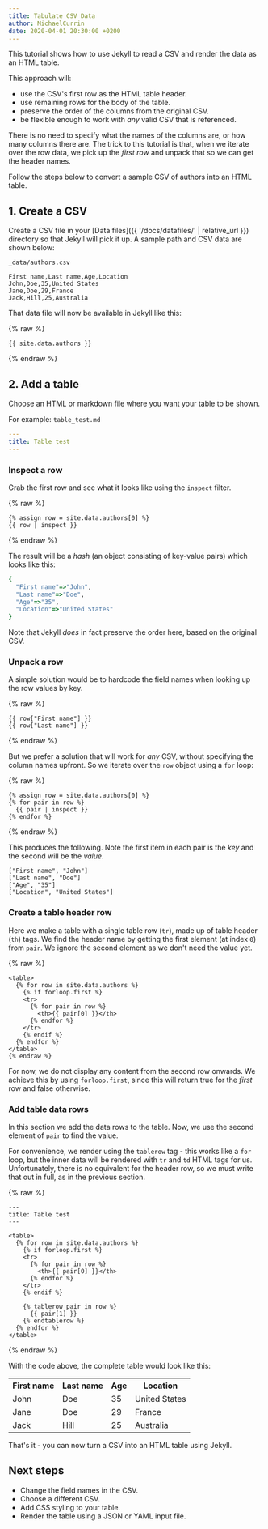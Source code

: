 ```yaml
---
title: Tabulate CSV Data
author: MichaelCurrin
date: 2020-04-01 20:30:00 +0200
---
```


This tutorial shows how to use Jekyll to read a CSV and render the data as an HTML table.

This approach will:

- use the CSV's first row as the HTML table header.
- use remaining rows for the body of the table.
- preserve the order of the columns from the original CSV.
- be flexible enough to work with _any_ valid CSV that is referenced.

There is no need to specify what the names of the columns are, or how many columns there are.
The trick to this tutorial is that, when we iterate over the row data, we pick up the _first row_
and unpack that so we can get the header names.

Follow the steps below to convert a sample CSV of authors into an HTML table.

## 1. Create a CSV

Create a CSV file in your [Data files]({{ '/docs/datafiles/' | relative_url }}) directory so
that Jekyll will pick it up. A sample path and CSV data are shown below:

`_data/authors.csv`

```
First name,Last name,Age,Location
John,Doe,35,United States
Jane,Doe,29,France
Jack,Hill,25,Australia
```

That data file will now be available in Jekyll like this:

{% raw %}
```liquid
{{ site.data.authors }}
```
{% endraw %}

## 2. Add a table

Choose an HTML or markdown file where you want your table to be shown.

For example: `table_test.md`

```yaml
---
title: Table test
---
```

### Inspect a row

Grab the first row and see what it looks like using the `inspect` filter.

{% raw %}
```liquid
{% assign row = site.data.authors[0] %}
{{ row | inspect }}
```
{% endraw %}

The result will be a _hash_ (an object consisting of key-value pairs) which looks like this:

```ruby
{
  "First name"=>"John",
  "Last name"=>"Doe",
  "Age"=>"35",
  "Location"=>"United States"
}
```

Note that Jekyll _does_ in fact preserve the order here, based on the original CSV.

### Unpack a row

A simple solution would be to hardcode the field names when looking up the row values by key.

{% raw %}
```liquid
{{ row["First name"] }}
{{ row["Last name"] }}
```
{% endraw %}

But we prefer a solution that will work for _any_ CSV, without specifying the column names upfront.
So we iterate over the `row` object using a `for` loop:

{% raw %}
```liquid
{% assign row = site.data.authors[0] %}
{% for pair in row %}
  {{ pair | inspect }}
{% endfor %}
```
{% endraw %}

This produces the following. Note the first item in each pair is the _key_ and the second will be
the _value_.

```
["First name", "John"]
["Last name", "Doe"]
["Age", "35"]
["Location", "United States"]
```

### Create a table header row

Here we make a table with a single table row (`tr`), made up of table header (`th`) tags. We find
the header name by getting the first element (at index `0`) from `pair`. We ignore the second
element as we don't need the value yet.

{% raw %}
```liquid
<table>
  {% for row in site.data.authors %}
    {% if forloop.first %}
    <tr>
      {% for pair in row %}
        <th>{{ pair[0] }}</th>
      {% endfor %}
    </tr>
    {% endif %}
  {% endfor %}
</table>
{% endraw %}
```

For now, we do not display any content from the second row onwards. We achieve this by using
`forloop.first`, since this will return true for the _first_ row and false otherwise.

### Add table data rows

In this section we add the data rows to the table. Now, we use the second element of `pair`
to find the value.

For convenience, we render using the `tablerow` tag - this works like a `for` loop, but the inner
data will be rendered with `tr` and `td` HTML tags for us. Unfortunately, there is no equivalent for
the header row, so we must write that out in full, as in the previous section.

{% raw %}
```liquid
---
title: Table test
---

<table>
  {% for row in site.data.authors %}
    {% if forloop.first %}
    <tr>
      {% for pair in row %}
        <th>{{ pair[0] }}</th>
      {% endfor %}
    </tr>
    {% endif %}

    {% tablerow pair in row %}
      {{ pair[1] }}
    {% endtablerow %}
  {% endfor %}
</table>
```
{% endraw %}

With the code above, the complete table would look like this:

<table>
  <tr>
    <th>First name</th>
    <th>Last name</th>
    <th>Age</th>
    <th>Location</th>
  </tr>
  <tr>
    <td>John</td>
    <td>Doe</td>
    <td>35</td>
    <td>United States</td>
  </tr>
  <tr>
    <td>Jane</td>
    <td>Doe</td>
    <td>29</td>
    <td>France</td>
  </tr>
  <tr>
    <td>Jack</td>
    <td>Hill</td>
    <td>25</td>
    <td>Australia</td>
  </tr>
</table>

That's it - you can now turn a CSV into an HTML table using Jekyll.

## Next steps

- Change the field names in the CSV.
- Choose a different CSV.
- Add CSS styling to your table.
- Render the table using a JSON or YAML input file.
